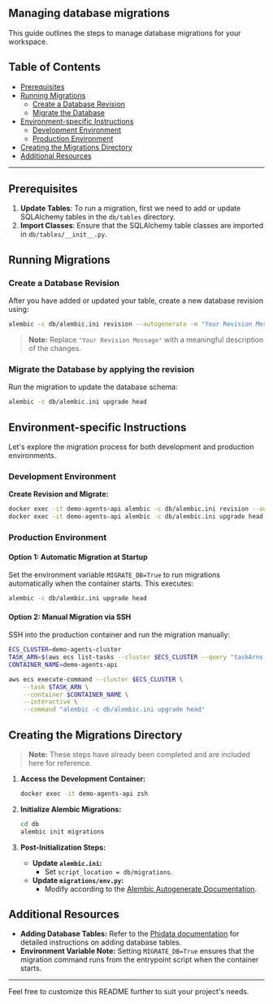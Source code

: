 ## Managing database migrations

This guide outlines the steps to manage database migrations for your workspace.

## Table of Contents

- [Prerequisites](#prerequisites)
- [Running Migrations](#running-migrations)
  - [Create a Database Revision](#create-a-database-revision)
  - [Migrate the Database](#migrate-the-database)
- [Environment-specific Instructions](#environment-specific-instructions)
  - [Development Environment](#development-environment)
  - [Production Environment](#production-environment)
- [Creating the Migrations Directory](#creating-the-migrations-directory)
- [Additional Resources](#additional-resources)

---

## Prerequisites

1. **Update Tables**: To run a migration, first we need to add or update SQLAlchemy tables in the `db/tables` directory.
2. **Import Classes**: Ensure that the SQLAlchemy table classes are imported in `db/tables/__init__.py`.

## Running Migrations

### Create a Database Revision

After you have added or updated your table, create a new database revision using:

```bash
alembic -c db/alembic.ini revision --autogenerate -m "Your Revision Message"
```

> **Note:** Replace `"Your Revision Message"` with a meaningful description of the changes.

### Migrate the Database by applying the revision

Run the migration to update the database schema:

```bash
alembic -c db/alembic.ini upgrade head
```

## Environment-specific Instructions

Let's explore the migration process for both development and production environments.

### Development Environment

**Create Revision and Migrate:**

```bash
docker exec -it demo-agents-api alembic -c db/alembic.ini revision --autogenerate -m "Your Revision Message"
docker exec -it demo-agents-api alembic -c db/alembic.ini upgrade head
```

### Production Environment

#### Option 1: Automatic Migration at Startup

Set the environment variable `MIGRATE_DB=True` to run migrations automatically when the container starts. This executes:

```bash
alembic -c db/alembic.ini upgrade head
```

#### Option 2: Manual Migration via SSH

SSH into the production container and run the migration manually:

```bash
ECS_CLUSTER=demo-agents-cluster
TASK_ARN=$(aws ecs list-tasks --cluster $ECS_CLUSTER --query "taskArns[0]" --output text)
CONTAINER_NAME=demo-agents-api

aws ecs execute-command --cluster $ECS_CLUSTER \
    --task $TASK_ARN \
    --container $CONTAINER_NAME \
    --interactive \
    --command "alembic -c db/alembic.ini upgrade head"
```

## Creating the Migrations Directory

> **Note:** These steps have already been completed and are included here for reference.

1. **Access the Development Container:**

    ```bash
    docker exec -it demo-agents-api zsh
    ```

2. **Initialize Alembic Migrations:**

    ```bash
    cd db
    alembic init migrations
    ```

3. **Post-Initialization Steps:**

    - **Update `alembic.ini`:**
        - Set `script_location = db/migrations`.
    - **Update `migrations/env.py`:**
        - Modify according to the [Alembic Autogenerate Documentation](https://alembic.sqlalchemy.org/en/latest/autogenerate.html).

## Additional Resources

- **Adding Database Tables:** Refer to the [Phidata documentation](https://docs.phidata.com/day-2/database-tables) for detailed instructions on adding database tables.
- **Environment Variable Note:** Setting `MIGRATE_DB=True` ensures that the migration command runs from the entrypoint script when the container starts.

---

Feel free to customize this README further to suit your project's needs.
